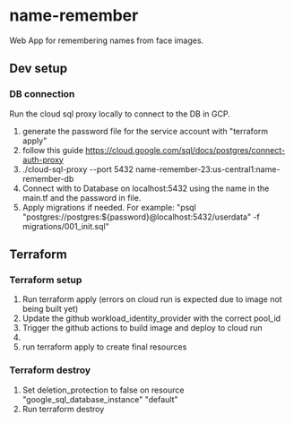 # name-remember

Web App for remembering names from face images.

## Dev setup

### DB connection

Run the cloud sql proxy locally to connect to the DB in GCP.

1. generate the password file for the service account with "terraform apply"
2. follow this guide https://cloud.google.com/sql/docs/postgres/connect-auth-proxy
3. ./cloud-sql-proxy --port 5432 name-remember-23:us-central1:name-remember-db
4. Connect with to Database on localhost:5432 using the name in the main.tf and the password in file.
5. Apply migrations if needed. For example: "psql "postgres://postgres:${password}@localhost:5432/userdata" -f migrations/001_init.sql"

## Terraform

### Terraform setup

1. Run terraform apply (errors on cloud run is expected due to image not being built yet)
2. Update the github workload_identity_provider with the correct pool_id
3. Trigger the github actions to build image and deploy to cloud run
4.
5. run terraform apply to create final resources

### Terraform destroy

1. Set deletion_protection to false on resource "google_sql_database_instance" "default"
2. Run terraform destroy
